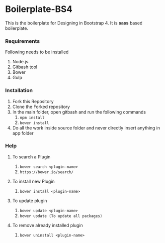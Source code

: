 # Boilerplate-BS4
This is the boilerplate for Designing in Bootstrap 4. It is **sass** based boilerplate.


### Requirements
Following needs to be installed
1) Node.js
2) Gitbash tool
3) Bower
4) Gulp

### Installation
1) Fork this Repository
2) Clone the Forked repository
3) In the main folder, open gitbash and run the following commands
    1)  `npm install` 
    2)  `bower install`
4) Do all the work inside source folder and never directly insert anything in app folder


### Help
1) To search a Plugin
    1) `bower search <plugin-name>`
    2) `https://bower.io/search/`
    
2) To install new Plugin
    1) `bower install <plugin-name>`

3) To update plugin
    1) `bower update <plugin-name>`
    2) `bower update (To update all packages)`
    
4) To remove already installed plugin
    1) `bower uninstall <plugin-name>`